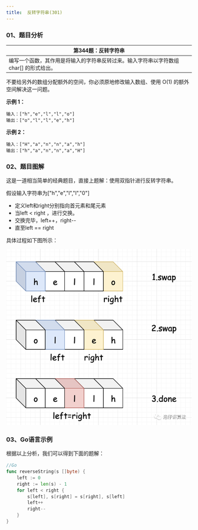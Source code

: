 ```yaml
---
title:  反转字符串(301)
---
```


### 01、题目分析

| 第344题：反转字符串                                          |
| ------------------------------------------------------------ |
| 编写一个函数，其作用是将输入的字符串反转过来。输入字符串以字符数组 char[] 的形式给出。 |

不要给另外的数组分配额外的空间，你必须原地修改输入数组、使用 O(1) 的额外空间解决这一问题。

**示例 1：**

```
输入：["h","e","l","l","o"]
输出：["o","l","l","e","h"]
```

**示例 2：**

```
输入：["H","a","n","n","a","h"]
输出：["h","a","n","n","a","H"]
```

### 02、题目图解

这是一道相当简单的经典题目，直接上题解：使用双指针进行反转字符串。

假设输入字符串为["h","e","l","l","0"]

- 定义left和right分别指向首元素和尾元素
- 当left < right ，进行交换。
- 交换完毕，left++，right--
- 直至left == right

具体过程如下图所示：


<img src="301/1.jpg" alt="PNG" style="zoom:67%"/>

### 03、Go语言示例

根据以上分析，我们可以得到下面的题解：

```go
//Go
func reverseString(s []byte) {
	left := 0
	right := len(s) - 1
	for left < right {
		s[left], s[right] = s[right], s[left]
		left++
		right--
	}
}
```
